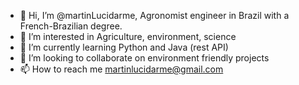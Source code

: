 - 👋 Hi, I’m @martinLucidarme, Agronomist engineer in Brazil with a French-Brazilian degree.
- 👀 I’m interested in Agriculture, environment, science
- 🌱 I’m currently learning Python and Java (rest API)
- 💞️ I’m looking to collaborate on environment friendly projects
- 📫 How to reach me martinlucidarme@gmail.com

<!---
martinLucidarme/martinLucidarme is a ✨ special ✨ repository because its `README.md` (this file) appears on your GitHub profile.
You can click the Preview link to take a look at your changes.
--->

